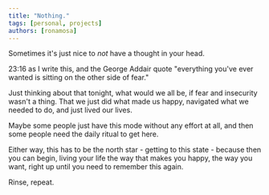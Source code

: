 ```yaml
---
title: "Nothing."
tags: [personal, projects]
authors: [ronamosa]
---
```


Sometimes it's just nice to *not* have a thought in your head.

23:16 as I write this, and the George Addair quote "everything you've ever wanted is sitting on the other side of fear."

Just thinking about that tonight, what would we all be, if fear and insecurity wasn't a thing. That we just did what made us happy, navigated what we needed to do, and just lived our lives.

Maybe some people just have this mode without any effort at all, and then some people need the daily ritual to get here.

Either way, this has to be the north star - getting to this state - because then you can begin, living your life the way that makes you happy, the way you want, right up until you need to remember this again.

Rinse, repeat.
